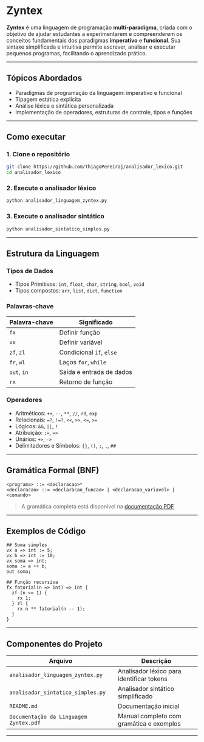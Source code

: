 # Zyntex

**Zyntex** é uma linguagem de programação **multi-paradigma**, criada com o objetivo de ajudar estudantes a experimentarem e compreenderem os conceitos fundamentais dos paradigmas **imperativo** e **funcional**. Sua sintaxe simplificada e intuitiva permite escrever, analisar e executar pequenos programas, facilitando o aprendizado prático.

---

## Tópicos Abordados

- Paradigmas de programação da linguagem: imperativo e funcional
- Tipagem estática explícita
- Análise léxica e sintática personalizada
- Implementação de operadores, estruturas de controle, tipos e funções

---

## Como executar

### 1. Clone o repositório

```bash
git clone https://github.com/ThiagoPereiraj/analisador_lexico.git
cd analisador_lexico
```

### 2. Execute o analisador léxico

```bash
python analisador_linguagem_zyntex.py
```

### 3. Execute o analisador sintático

```bash
python analisador_sintatico_simples.py
```

---

## Estrutura da Linguagem

### Tipos de Dados

- Tipos Primitivos: `int`, `float`, `char`, `string`, `bool`, `void`
- Tipos compostos: `arr`, `list`, `dict`, `function`

### Palavras-chave

| Palavra-chave | Significado |
|---------------|-------------|
| `fx`          | Definir função |
| `vx`          | Definir variável |
| `zf`, `zl`    | Condicional `if`, `else` |
| `fr`, `wl`    | Laços `for`, `while` |
| `out`, `in`   | Saída e entrada de dados |
| `rx`          | Retorno de função |

### Operadores

- Aritméticos: `++`, `--`, `**`, `//`, `rd`, `exp`
- Relacionais: `=?`, `!=?`, `<<`, `>>`, `<=`, `>=`
- Lógicos: `&&`, `||`, `!`
- Atribuição: `:=`, `=>`
- Unários: `+>`, `->`
- Delimitadores e Símbolos: `{}`, `()`, `;`, `,`, `##`

---

## Gramática Formal (BNF)

```bnf
<programa> ::= <declaracao>*
<declaracao> ::= <declaracao_funcao> | <declaracao_variavel> | <comando>
```

> A gramática completa está disponível na [documentação PDF](./Documentação%20da%20Linguagem%20Zyntex.pdf)

---

## Exemplos de Código

```zyntex
## Soma simples
vx a => int := 5;
vx b => int := 10;
vx soma => int;
soma := a ++ b;
out soma;

## Função recursiva
fx fatorial(n => int) => int {
  zf (n <= 1) {
    rx 1;
  } zl {
    rx n ** fatorial(n -- 1);
  }
}
```

---

## Componentes do Projeto

| Arquivo                          | Descrição                                 |
|----------------------------------|-------------------------------------------|
| `analisador_linguagem_zyntex.py`| Analisador léxico para identificar tokens |
| `analisador_sintatico_simples.py`| Analisador sintático simplificado         |
| `README.md`                     | Documentação inicial                      |
| `Documentação da Linguagem Zyntex.pdf` | Manual completo com gramática e exemplos |

---
